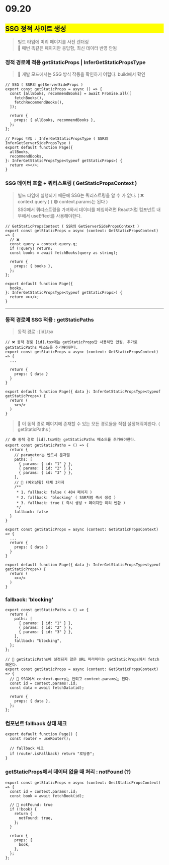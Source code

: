 # 09.20

## <div style="background-color: yellow;">SSG 정적 사이트 생성</div>

> 빌드 타임에 미리 페이지를 사전 렌더링<br/>
> 🔴 매번 똑같은 페이지만 응답함, 최신 데이터 반영 안됨

### 정적 경로에 적용 getStaticProps | InferGetStaticPropsType

> 📌 개발 모드에서는 SSG 방식 작동을 확인하기 어렵다. build해서 확인

```tsx
// SSG ( SSR의 getServerSideProps )
export const getStaticProps = async () => {
  const [allBooks, recommendBooks] = await Promise.all([
    fetchBooks(),
    fetchRecommendBooks(),
  ]);

  return {
    props: { allBooks, recommendBooks },
  };
};

// Props 타입 : InferGetStaticPropsType ( SSR의 InferGetServerSidePropsType )
export default function Page({
  allBooks,
  recommendBooks,
}: InferGetStaticPropsType<typeof getStaticProps>) {
  return <></>;
}
```

### SSG 데이터 호출 + 쿼리스트링 ( GetStaticPropsContext )

> 빌드 타임에 실행되기 때문에 SSG는 쿼리스트링을 알 수 가 없다. ( ❌ context.query ) ( 🟢 context.params는 된다 )<br/>
> SSG에서 쿼리스트링을 가져와서 데이터를 페칭하려면 React처럼 컴포넌트 내부에서 useEffect를 사용해야한다.

```tsx
// GetStaticPropsContext ( SSR의 GetServerSidePropsContext )
export const getStaticProps = async (context: GetStaticPropsContext) => {
  // ❌
  const query = context.query.q;
  if (!query) return;
  const books = await fetchBooks(query as string);

  return {
    props: { books },
  };
};

export default function Page({
  books,
}: InferGetStaticPropsType<typeof getStaticProps>) {
  return <></>;
}
```

---

### 동적 경로에 SSG 적용 : getStaticPaths

> 동적 경로 : [id].tsx

```tsx
// ❌ 동적 경로 [id].tsx에는 getStaticProps만 사용하면 안됨. 추가로 getStaticPaths 메소드를 추가해야한다.
export const getStaticProps = async (context: GetStaticPropsContext) => {
  ...

  return {
    props: { data }
  }
}

export default function Page({ data }: InferGetStaticPropsType<typeof getStaticProps>) {
  return (
    <></>
  )
}
```

> 📌 이 동적 경로 페이지에 존재할 수 있는 모든 경로들을 직접 설정해줘야한다. ( getStaticPaths )

```tsx
// 🟢 동적 경로 [id].tsx에는 getStaticPaths 메소드를 추가해야한다.
export const getStaticPaths = () => {
  return {
    // parameter는 반드시 문자열
    paths: [
      { params: { id: "1" } },
      { params: { id: "2" } },
      { params: { id: "3" } },
    ],
    // 📌 (예외상황) 대체 3가지
    /**
     * 1. fallback: false ( 404 페이지 )
     * 2. fallback: 'blocking' ( SSR처럼 즉시 생성 )
     * 3. fallback: true ( 즉시 생성 + 페이지만 미리 반환 )
     */
    fallback: false
  }
}

export const getStaticProps = async (context: GetStaticPropsContext) => {
  ...
  return {
    props: { data }
  }
}

export default function Page({ data }: InferGetStaticPropsType<typeof getStaticProps>) {
  return (
    <></>
  )
}
```

### fallback: 'blocking'

```tsx
export const getStaticPaths = () => {
  return {
    paths: [
      { params: { id: "1" } },
      { params: { id: "2" } },
      { params: { id: "3" } },
    ],
    fallback: "blocking",
  };
};

// 📌 getStaticPaths에 설정되지 않은 URL 파라미터는 getStaticProps에서 fetch 해온다.
export const getStaticProps = async (context: GetStaticPropsContext) => {
  // 📌 SSG에서 context.query는 안되고 context.params는 된다.
  const id = context.params!.id;
  const data = await fetchData(id);

  return {
    props: { data },
  };
};
```

### 컴포넌트 fallback 상태 체크

```tsx
export default function Page() {
  const router = useRouter();

  // fallback 체크
  if (router.isFallback) return "로딩중";
}
```

### getStaticProps에서 데이터 없을 때 처리 : notFound (?)

```tsx
export const getStaticProps = async (context: GestStaticPropsContext) => {
  const id = context.params!.id;
  const book = await fetchBook(id);

  // 📌 notFound: true
  if (!book) {
    return {
      notFound: true,
    };
  }

  return {
    props: {
      book,
    },
  };
};
```

